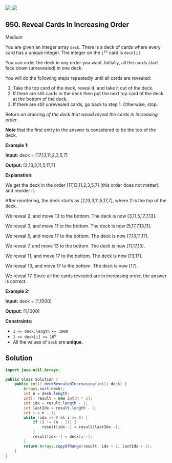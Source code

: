 [![](https://img.shields.io/github/stars/javadev/LeetCode-in-Java?label=Stars&style=flat-square)](https://github.com/javadev/LeetCode-in-Java)
[![](https://img.shields.io/github/forks/javadev/LeetCode-in-Java?label=Fork%20me%20on%20GitHub%20&style=flat-square)](https://github.com/javadev/LeetCode-in-Java/fork)

## 950\. Reveal Cards In Increasing Order

Medium

You are given an integer array `deck`. There is a deck of cards where every card has a unique integer. The integer on the <code>i<sup>th</sup></code> card is `deck[i]`.

You can order the deck in any order you want. Initially, all the cards start face down (unrevealed) in one deck.

You will do the following steps repeatedly until all cards are revealed:

1.  Take the top card of the deck, reveal it, and take it out of the deck.
2.  If there are still cards in the deck then put the next top card of the deck at the bottom of the deck.
3.  If there are still unrevealed cards, go back to step 1. Otherwise, stop.

Return _an ordering of the deck that would reveal the cards in increasing order_.

**Note** that the first entry in the answer is considered to be the top of the deck.

**Example 1:**

**Input:** deck = [17,13,11,2,3,5,7]

**Output:** [2,13,3,11,5,17,7]

**Explanation:**

We get the deck in the order [17,13,11,2,3,5,7] (this order does not matter), and reorder it.

After reordering, the deck starts as [2,13,3,11,5,17,7], where 2 is the top of the deck.

We reveal 2, and move 13 to the bottom. The deck is now [3,11,5,17,7,13].

We reveal 3, and move 11 to the bottom. The deck is now [5,17,7,13,11].

We reveal 5, and move 17 to the bottom. The deck is now [7,13,11,17].

We reveal 7, and move 13 to the bottom. The deck is now [11,17,13].

We reveal 11, and move 17 to the bottom. The deck is now [13,17].

We reveal 13, and move 17 to the bottom. The deck is now [17].

We reveal 17. Since all the cards revealed are in increasing order, the answer is correct.

**Example 2:**

**Input:** deck = [1,1000]

**Output:** [1,1000]

**Constraints:**

*   `1 <= deck.length <= 1000`
*   <code>1 <= deck[i] <= 10<sup>6</sup></code>
*   All the values of `deck` are **unique**.

## Solution

```java
import java.util.Arrays;

public class Solution {
    public int[] deckRevealedIncreasing(int[] deck) {
        Arrays.sort(deck);
        int n = deck.length;
        int[] result = new int[n * 2];
        int idx = result.length - 1;
        int lastIdx = result.length - 1;
        int i = n - 1;
        while (idx >= 0 && i >= 0) {
            if (i != (n - 1)) {
                result[idx--] = result[lastIdx--];
            }
            result[idx--] = deck[i--];
        }
        return Arrays.copyOfRange(result, idx + 1, lastIdx + 1);
    }
}
```